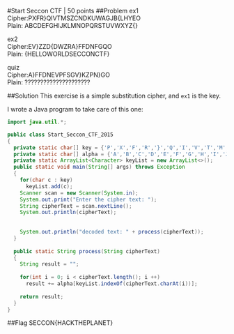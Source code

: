 #Start Seccon CTF | 50 points
##Problem
ex1  
Cipher:PXFR}QIVTMSZCNDKUWAGJB{LHYEO  
Plain: ABCDEFGHIJKLMNOPQRSTUVWXYZ{}  

ex2  
Cipher:EV}ZZD{DWZRA}FFDNFGQO  
Plain: {HELLOWORLDSECCONCTF}  

quiz  
Cipher:A}FFDNEVPFSGV}KZPN}GO  
Plain: ?????????????????????  

##Solution
This exercise is a simple substitution cipher, and `ex1` is the key.

I wrote a Java program to take care of this one:

```java
import java.util.*;

public class Start_Seccon_CTF_2015
{
  private static char[] key = {'P','X','F','R','}','Q','I','V','T','M','S','Z','C','N','D','K','U','W','A','G','J','B','{','L','H','Y','E','O'};
  private static char[] alpha = {'A','B','C','D','E','F','G','H','I','J','K','L','M','N','O','P','Q','R','S','T','U','V','W','X','Y','Z','{','}'};
  private static ArrayList<Character> keyList = new ArrayList<>();
  public static void main(String[] args) throws Exception
  {
    for(char c : key)
      keyList.add(c);
    Scanner scan = new Scanner(System.in);
    System.out.print("Enter the cipher text: ");
    String cipherText = scan.nextLine();
    System.out.println(cipherText);
    
    
    System.out.println("decoded text: " + process(cipherText));
  }
  
  public static String process(String cipherText)
  {
    String result = "";
    
    for(int i = 0; i < cipherText.length(); i ++)
      result += alpha[keyList.indexOf(cipherText.charAt(i))];
    
    return result;
  }
}
```

##Flag
SECCON{HACKTHEPLANET}
